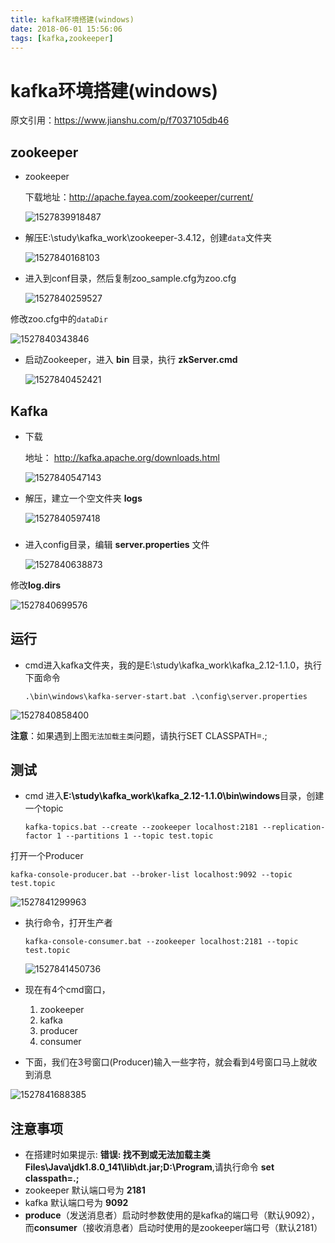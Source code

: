```yaml
---
title: kafka环境搭建(windows)
date: 2018-06-01 15:56:06
tags: [kafka,zookeeper]
---
```


# kafka环境搭建(windows)

原文引用：https://www.jianshu.com/p/f7037105db46

## zookeeper

* zookeeper

  下载地址：http://apache.fayea.com/zookeeper/current/

  ![1527839918487](\images\kafka\1527839918487.png)

<!--more-->

* 解压E:\study\kafka_work\zookeeper-3.4.12，创建`data`文件夹

  ![1527840168103](\images\kafka\1527840168103.png)

* 进入到conf目录，然后复制zoo_sample.cfg为zoo.cfg

  ![1527840259527](\images\kafka\1527840259527.png)

修改zoo.cfg中的`dataDir`

![1527840343846](\images\kafka\1527840343846.png)

* 启动Zookeeper，进入 **bin** 目录，执行 **zkServer.cmd**

  ![1527840452421](\images\kafka\1527840452421.png)



## Kafka

* 下载

  地址： http://kafka.apache.org/downloads.html

  ![1527840547143](\images\kafka\1527840547143.png)


* 解压，建立一个空文件夹 **logs**

  ![1527840597418](\images\kafka\1527840597418.png)

### 

* 进入config目录，编辑 **server.properties** 文件

  ![1527840638873](\images\kafka\1527840638873.png)



修改**log.dirs**

![1527840699576](\images\kafka\1527840699576.png)



## 运行

* cmd进入kafka文件夹，我的是E:\study\kafka_work\kafka_2.12-1.1.0，执行下面命令

  `.\bin\windows\kafka-server-start.bat .\config\server.properties`

![1527840858400](\images\kafka\1527840858400.png)

**注意**：如果遇到上图`无法加载主类`问题，请执行SET CLASSPATH=.;

## 测试

* cmd 进入**E:\study\kafka_work\kafka_2.12-1.1.0\bin\windows**目录，创建一个topic

  ~~~
  kafka-topics.bat --create --zookeeper localhost:2181 --replication-factor 1 --partitions 1 --topic test.topic
  ~~~

打开一个Producer
~~~
kafka-console-producer.bat --broker-list localhost:9092 --topic test.topic
~~~


  ![1527841299963](\images\kafka\1527841299963.png)



* 执行命令，打开生产者

  ~~~
  kafka-console-consumer.bat --zookeeper localhost:2181 --topic test.topic
  ~~~

  ![1527841450736](\images\kafka\1527841450736.png)



* 现在有4个cmd窗口，
  1. zookeeper
  2. kafka
  3. producer
  4. consumer
* 下面，我们在3号窗口(Producer)输入一些字符，就会看到4号窗口马上就收到消息

![1527841688385](\images\kafka\1527841688385.png)



## 注意事项

* 在搭建时如果提示: **错误: 找不到或无法加载主类 Files\Java\jdk1.8.0_141\lib\dt.jar;D:\Program**,请执行命令 **set classpath=.;**
* zookeeper 默认端口号为 **2181**
* kafka 默认端口号为 **9092**
* **produce**（发送消息者）启动时参数使用的是kafka的端口号（默认9092），而**consumer**（接收消息者）启动时使用的是zookeeper端口号（默认2181）


